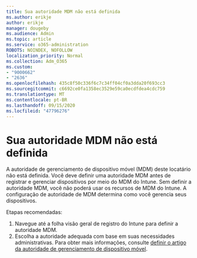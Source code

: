 ```yaml
---
title: Sua autoridade MDM não está definida
ms.author: erikje
author: erikje
manager: dougeby
ms.audience: Admin
ms.topic: article
ms.service: o365-administration
ROBOTS: NOINDEX, NOFOLLOW
localization_priority: Normal
ms.collection: Adm_O365
ms.custom:
- "9000662"
- "2636"
ms.openlocfilehash: 435c8f50c336f6c7c34ff04cf0a3dda20f693cc3
ms.sourcegitcommit: c6692ce0fa1358ec3529e59ca0ecdfdea4cdc759
ms.translationtype: MT
ms.contentlocale: pt-BR
ms.lasthandoff: 09/15/2020
ms.locfileid: "47796276"
---
```

# <a name="your-mdm-authority-is-not-set"></a>Sua autoridade MDM não está definida

A autoridade de gerenciamento de dispositivo móvel (MDM) deste locatário não está definida. Você deve definir uma autoridade MDM antes de registrar e gerenciar dispositivos por meio do MDM do Intune. Sem definir a autoridade MDM, você não poderá usar os recursos de MDM do Intune. A configuração de autoridade de MDM determina como você gerencia seus dispositivos.

Etapas recomendadas:
1. Navegue até a folha visão geral de registro do Intune para definir a autoridade MDM.
2. Escolha a autoridade adequada com base em suas necessidades administrativas. Para obter mais informações, consulte [definir o artigo da autoridade de gerenciamento de dispositivo móvel](https://docs.microsoft.com/intune/mdm-authority-set).